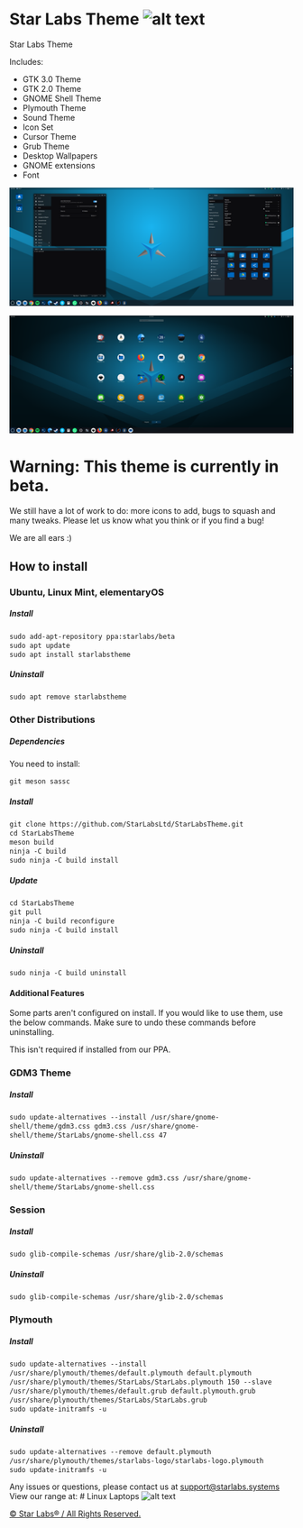 # Star Labs Theme ![alt text](https://cdn.shopify.com/s/files/1/2059/5897/files/Star_50x.png?v=1513954416 "Star Labs Systems")
Star Labs Theme

Includes:
* GTK 3.0 Theme
* GTK 2.0 Theme
* GNOME Shell Theme
* Plymouth Theme
* Sound Theme
* Icon Set
* Cursor Theme
* Grub Theme
* Desktop Wallpapers
* GNOME extensions
* Font

![Desktop](Screenshots/Desktop.png)

![Dash](Screenshots/Dash.png)


# Warning: This theme is currently in beta.
We still have a lot of work to do: more icons to add, bugs to squash and many tweaks. Please let us know what you think or if you find a bug!

We are all ears :)

## How to install
### Ubuntu, Linux Mint, elementaryOS
##### Install
```
sudo add-apt-repository ppa:starlabs/beta
sudo apt update
sudo apt install starlabstheme
```
##### Uninstall
```
sudo apt remove starlabstheme
```


### Other Distributions
##### Dependencies
You need to install:
```
git meson sassc
```
##### Install
```
git clone https://github.com/StarLabsLtd/StarLabsTheme.git
cd StarLabsTheme
meson build
ninja -C build
sudo ninja -C build install
```
##### Update
```
cd StarLabsTheme
git pull
ninja -C build reconfigure
sudo ninja -C build install
```

##### Uninstall
```
sudo ninja -C build uninstall
```

#### Additional Features
Some parts aren't configured on install. If you would like to use them, use the below commands. Make sure to undo these commands before uninstalling.

This isn't required if installed from our PPA.
### GDM3 Theme
##### Install
```
sudo update-alternatives --install /usr/share/gnome-shell/theme/gdm3.css gdm3.css /usr/share/gnome-shell/theme/StarLabs/gnome-shell.css 47
```
##### Uninstall
```
sudo update-alternatives --remove gdm3.css /usr/share/gnome-shell/theme/StarLabs/gnome-shell.css
```
### Session
##### Install
```
sudo glib-compile-schemas /usr/share/glib-2.0/schemas
```
##### Uninstall
```
sudo glib-compile-schemas /usr/share/glib-2.0/schemas 
```

### Plymouth
##### Install
```
sudo update-alternatives --install /usr/share/plymouth/themes/default.plymouth default.plymouth /usr/share/plymouth/themes/StarLabs/StarLabs.plymouth 150 --slave /usr/share/plymouth/themes/default.grub default.plymouth.grub /usr/share/plymouth/themes/StarLabs/StarLabs.grub
sudo update-initramfs -u
```
##### Uninstall
```
sudo update-alternatives --remove default.plymouth /usr/share/plymouth/themes/starlabs-logo/starlabs-logo.plymouth
sudo update-initramfs -u
```


Any issues or questions, please contact us at [support@starlabs.systems](mailto:supportstarlabs.systems)
View our range at: # Linux Laptops ![alt text](https://starlabs.systems "https://starlabs.systems")



[© Star Labs® / All Rights Reserved.](https://starlabs.systems)

